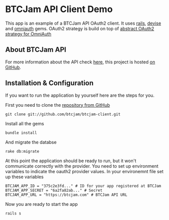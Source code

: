 # BTCJam API Client Demo

This app is an example of a BTCJam API OAuth2 client.
It uses [rails](http://github.com/rails/rails/), [devise](http://github.com/plataformatec/devise)
and [omniauth](http://github.com/intridea/omniauth) gems. OAuth2
strategy is build on top of [abstract OAuth2 strategy for OmniAuth](https://github.com/intridea/omniauth-oauth2)

## About BTCJam API

For more information about the API check [here](https://btcjam.com/api),
this project is hosted [on GitHub](https://github.com/btcjam/btcjam-client).

## Installation & Configuration

If you want to run the application by yourself here are the steps for
you.

First you need to clone the [repository from GitHub](http://github.com/btcjam/btcjam-client)

    git clone git://github.com/btcjam/btcjam-client.git

Install all the gems

    bundle install

And migrate the databse

    rake db:migrate

At this point the application should be ready to run, but it won't
communicate correctly with the provider. You need to set up environment
variables to indicate the oauth2 provider values. In your environemnt
file set up these variables

    BTCJAM_APP_ID = "375c2e3fd..." # ID for your app registered at BTCJam
    BTCJAM_APP_SECRET = "6a2fa82ab..." # Secret
    BTCJAM_APP_URL = "https://btcjam.com" # BTCJam API URL


Now you are ready to start the app

    rails s





